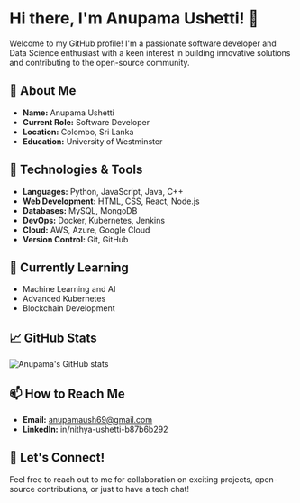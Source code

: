 # Hi there, I'm Anupama Ushetti! 👋

Welcome to my GitHub profile! I'm a passionate software developer and Data Science enthusiast with a keen interest in building innovative solutions and contributing to the open-source community.

## 🚀 About Me

- **Name:** Anupama Ushetti
- **Current Role:** Software Developer
- **Location:** Colombo, Sri Lanka
- **Education:** University of Westminster

## 🔧 Technologies & Tools

- **Languages:** Python, JavaScript, Java, C++
- **Web Development:** HTML, CSS, React, Node.js
- **Databases:** MySQL, MongoDB
- **DevOps:** Docker, Kubernetes, Jenkins
- **Cloud:** AWS, Azure, Google Cloud
- **Version Control:** Git, GitHub

## 🌱 Currently Learning

- Machine Learning and AI
- Advanced Kubernetes
- Blockchain Development

## 📈 GitHub Stats

![Anupama's GitHub stats](https://github-readme-stats.vercel.app/api?username=AnupamaUshetti&show_icons=true&theme=radical)

## 📫 How to Reach Me

- **Email:** anupamaush69@gmail.com
- **LinkedIn:** in/nithya-ushetti-b87b6b292

## 💬 Let's Connect!

Feel free to reach out to me for collaboration on exciting projects, open-source contributions, or just to have a tech chat!



